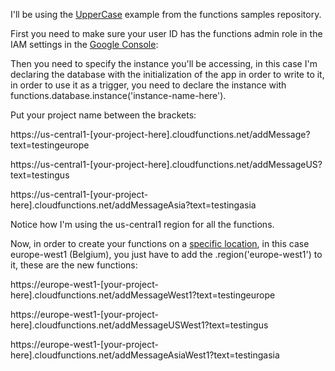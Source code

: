 I'll be using the [UpperCase](https://github.com/firebase/functions-samples/tree/master/quickstarts/uppercase) example from the functions samples repository.

First you need to make sure your user ID has the functions admin role in the IAM settings in the [Google Console](https://cloud.google.com/cloud-console):

Then you need to specify the instance you'll be accessing, in this case I'm declaring the database with the initialization of the app in order to write to it, in order to use it as a trigger, you need to declare the instance with functions.database.instance('instance-name-here').

Put your project name between the brackets:

https://us-central1-[your-project-here].cloudfunctions.net/addMessage?text=testingeurope

https://us-central1-[your-project-here].cloudfunctions.net/addMessageUS?text=testingus

https://us-central1-[your-project-here].cloudfunctions.net/addMessageAsia?text=testingasia

Notice how I'm using the us-central1 region for all the functions.

Now, in order to create your functions on a [specific location](https://firebase.google.com/docs/functions/locations), in this case europe-west1 (Belgium), you just have to add the .region('europe-west1') to it, these are the new functions:

https://europe-west1-[your-project-here].cloudfunctions.net/addMessageWest1?text=testingeurope

https://europe-west1-[your-project-here].cloudfunctions.net/addMessageUSWest1?text=testingus

https://europe-west1-[your-project-here].cloudfunctions.net/addMessageAsiaWest1?text=testingasia

